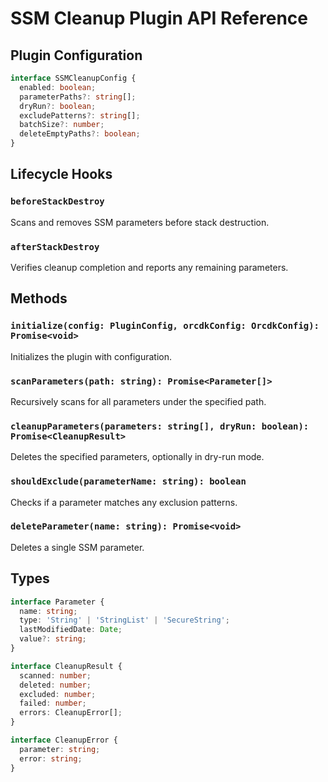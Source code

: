 # SSM Cleanup Plugin API Reference

## Plugin Configuration

```typescript
interface SSMCleanupConfig {
  enabled: boolean;
  parameterPaths?: string[];
  dryRun?: boolean;
  excludePatterns?: string[];
  batchSize?: number;
  deleteEmptyPaths?: boolean;
}
```

## Lifecycle Hooks

### `beforeStackDestroy`
Scans and removes SSM parameters before stack destruction.

### `afterStackDestroy`
Verifies cleanup completion and reports any remaining parameters.

## Methods

### `initialize(config: PluginConfig, orcdkConfig: OrcdkConfig): Promise<void>`
Initializes the plugin with configuration.

### `scanParameters(path: string): Promise<Parameter[]>`
Recursively scans for all parameters under the specified path.

### `cleanupParameters(parameters: string[], dryRun: boolean): Promise<CleanupResult>`
Deletes the specified parameters, optionally in dry-run mode.

### `shouldExclude(parameterName: string): boolean`
Checks if a parameter matches any exclusion patterns.

### `deleteParameter(name: string): Promise<void>`
Deletes a single SSM parameter.

## Types

```typescript
interface Parameter {
  name: string;
  type: 'String' | 'StringList' | 'SecureString';
  lastModifiedDate: Date;
  value?: string;
}

interface CleanupResult {
  scanned: number;
  deleted: number;
  excluded: number;
  failed: number;
  errors: CleanupError[];
}

interface CleanupError {
  parameter: string;
  error: string;
}
```
